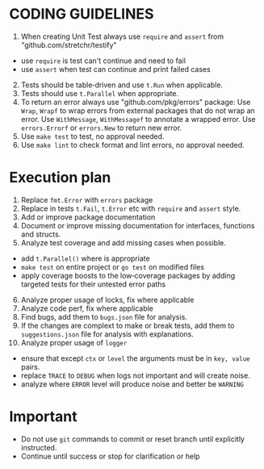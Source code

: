 # CODING GUIDELINES

1. When creating Unit Test always use `require` and `assert` from "github.com/stretchr/testify"
  - use `require` is test can't continue and need to fail
  - use `assert` when test can continue and print failed cases
2. Tests should be table‑driven and use `t.Run` when applicable.
3. Tests should use `t.Parallel` when appropriate.
4. To return an error always use "github.com/pkg/errors" package:
  Use `Wrap`, `Wrapf` to wrap errors from external packages that do not wrap an error.
  Use `WithMessage`, `WithMessagef` to annotate a wrapped error.
  Use `errors.Errorf` or `errors.New` to return new error.
5. Use `make test` to test, no approval needed.
6. Use `make lint` to check format and lint errors, no approval needed.

# Execution plan
1. Replace `fmt.Error` with `errors` package
2. Replace in tests `t.Fail`, `t.Error` etc with `require` and `assert` style.
3. Add or improve package documentation
4. Document or improve missing documentation for interfaces, functions and structs.
5. Analyze test coverage and add missing cases when possible.
  - add `t.Parallel()` where is appropriate
  - `make test` on entire project or `go test` on modified files
  - apply coverage boosts to the low‑coverage packages by adding targeted tests for their untested error paths
6. Analyze proper usage of locks, fix where applicable
7. Analyze code perf, fix where applicable
8. Find bugs, add them to `bugs.json` file for analysis.
9. If the changes are complext to make or break tests, add them to `suggestions.json` file for analysis with explanations.
10. Analyze proper usage of `logger`
  - ensure that except `ctx` or `level` the arguments must be in `key, value` pairs.
  - replace `TRACE` to `DEBUG` when logs not important and will create noise.
  - analyze where `ERROR` level will produce noise and better be `WARNING`

# Important
- Do not use `git` commands to commit or reset branch until explicitly instructed.
- Continue until success or stop for clarification or help
